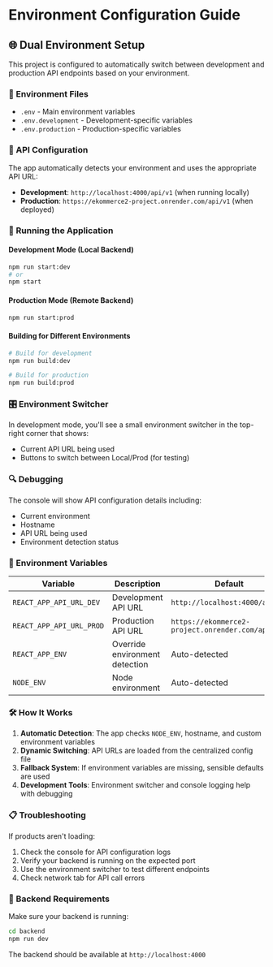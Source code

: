 # Environment Configuration Guide

## 🌐 Dual Environment Setup

This project is configured to automatically switch between development and production API endpoints based on your environment.

### 📁 Environment Files

- `.env` - Main environment variables
- `.env.development` - Development-specific variables  
- `.env.production` - Production-specific variables

### 🔧 API Configuration

The app automatically detects your environment and uses the appropriate API URL:

- **Development**: `http://localhost:4000/api/v1` (when running locally)
- **Production**: `https://ekommerce2-project.onrender.com/api/v1` (when deployed)

### 🚀 Running the Application

#### Development Mode (Local Backend)
```bash
npm run start:dev
# or
npm start
```

#### Production Mode (Remote Backend)
```bash
npm run start:prod
```

#### Building for Different Environments
```bash
# Build for development
npm run build:dev

# Build for production  
npm run build:prod
```

### 🎛️ Environment Switcher

In development mode, you'll see a small environment switcher in the top-right corner that shows:
- Current API URL being used
- Buttons to switch between Local/Prod (for testing)

### 🔍 Debugging

The console will show API configuration details including:
- Current environment
- Hostname
- API URL being used
- Environment detection status

### 📝 Environment Variables

| Variable | Description | Default |
|----------|-------------|---------|
| `REACT_APP_API_URL_DEV` | Development API URL | `http://localhost:4000/api/v1` |
| `REACT_APP_API_URL_PROD` | Production API URL | `https://ekommerce2-project.onrender.com/api/v1` |
| `REACT_APP_ENV` | Override environment detection | Auto-detected |
| `NODE_ENV` | Node environment | Auto-detected |

### 🛠️ How It Works

1. **Automatic Detection**: The app checks `NODE_ENV`, hostname, and custom environment variables
2. **Dynamic Switching**: API URLs are loaded from the centralized config file
3. **Fallback System**: If environment variables are missing, sensible defaults are used
4. **Development Tools**: Environment switcher and console logging help with debugging

### 📋 Troubleshooting

If products aren't loading:
1. Check the console for API configuration logs
2. Verify your backend is running on the expected port
3. Use the environment switcher to test different endpoints
4. Check network tab for API call errors

### 🔄 Backend Requirements

Make sure your backend is running:
```bash
cd backend
npm run dev
```

The backend should be available at `http://localhost:4000`
